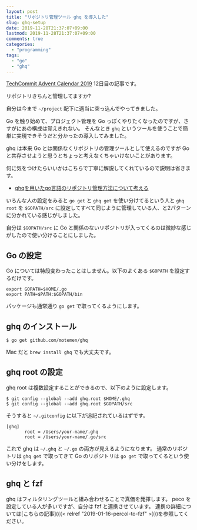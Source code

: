 ```yaml
---
layout: post
title: "リポジトリ管理ツール ghq を導入した"
slug: ghq-setup
date: 2019-11-28T21:37:07+09:00
lastmod: 2019-11-28T21:37:07+09:00
comments: true
categories:
  - "programming"
tags:
  - "go"
  - "ghq"
---
```


[TechCommit Advent Calendar 2019](https://qiita.com/advent-calendar/2019/tech-commit) 12日目の記事です。

リポジトリきちんと管理してますか?

自分は今まで `~/project` 配下に適当に突っ込んでやってきました。

Go を触り始めて、プロジェクト管理を Go っぽくやりたくなったのですが、さすがにあの構成は覚えきれない。
そんなとき `ghq` というツールを使うことで簡単に実現できそうだと分かったの導入してみました。

ghq は本来 Go とは関係なくリポジトリの管理ツールとして使えるのですが Go と共存させようと思うとちょっと考えなくちゃいけないことがあります。

何に気をつけたらいいかはこちらで丁寧に解説してくれているので説明は省きます。

- [ghqを用いたgo言語のリポジトリ管理方法について考える](https://qiita.com/chez-shanpu/items/02c8babc3b94d82d4f61)

いろんな人の設定をみると `go get` と `ghq get` を使い分けてるという人と `ghq root` を `$GOPATH/src` に設定してすべて同じように管理している人、と2パターンに分かれている感じがしました。

自分は `$GOPATH/src` に Go と関係のないリポジトリが入ってくるのは微妙な感じがしたので使い分けることにしました。

## Go の設定

Go については特段変わったことはしません。以下のよくある `$GOPATH` を設定するだけです。

```shell
export GOPATH=$HOME/.go
export PATH=$PATH:$GOPATH/bin
```

パッケージも通常通り `go get` で取ってくるようにします。

## ghq のインストール

```
$ go get github.com/motemen/ghq
```

Mac だと `brew install ghq` でも大丈夫です。

## ghq root の設定

ghq root は複数設定することができるので、以下のように設定します。

```shell
$ git config --global --add ghq.root $HOME/.ghq
$ git config --global --add ghq.root $GOPATH/src
```

そうすると `~/.gitconfig` に以下が追記されているはずです。
```
[ghq]
       root = /Users/your-name/.ghq
       root = /Users/your-name/.go/src
```

これで ghq は `~/.ghq` と `~/.go` の両方が見えるようになります。
通常のリポジトリは `ghq get` で取ってきて Go のリポジトリは `go get` で取ってくるという使い分けをします。

## ghq と fzf

ghq はフィルタリングツールと組み合わせることで真価を発揮します。
peco を設定している人が多いですが、自分は fzf と連携させています。
連携の詳細については[こちらの記事]({{< relref "2019-01-16-percol-to-fzf" >}})を参照してください。
